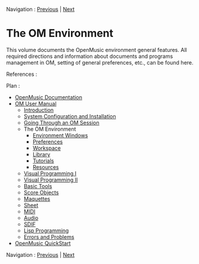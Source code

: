 Navigation : [Previous](QuittingSaving "page précédente\(Quitting
OM and Saving\)") | [Next](MainWindows "page
suivante\(Environment Windows\)")

# The OM Environment

This volume documents the OpenMusic environment general features. All required
directions and information about documents and programs management in OM,
setting of general preferences, etc., can be found here.

References :

Plan :

  * [OpenMusic Documentation](OM-Documentation)
  * [OM User Manual](OM-User-Manual)
    * [Introduction](00-Sommaire)
    * [System Configuration and Installation](Installation)
    * [Going Through an OM Session](Goingthrough)
    * The OM Environment
      * [Environment Windows](MainWindows)
      * [Preferences](Preferences)
      * [Workspace](Workspace)
      * [Library](Library)
      * [Tutorials](Tutorials)
      * [Resources](resources)
    * [Visual Programming I](BasicVisualProgramming)
    * [Visual Programming II](AdvancedVisualProgramming)
    * [Basic Tools](BasicObjects)
    * [Score Objects](ScoreObjects)
    * [Maquettes](Maquettes)
    * [Sheet](Sheet)
    * [MIDI](MIDI)
    * [Audio](Audio)
    * [SDIF](SDIF)
    * [Lisp Programming](Lisp)
    * [Errors and Problems](errors)
  * [OpenMusic QuickStart](QuickStart-Chapters)

Navigation : [Previous](QuittingSaving "page précédente\(Quitting
OM and Saving\)") | [Next](MainWindows "page
suivante\(Environment Windows\)")

